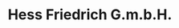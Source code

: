 ---
title: "Hess Friedrich G.m.b.H."
url: /neusiedl-am-see/hess-friedrich-g-m-b-h/
shop: Elektronik
---